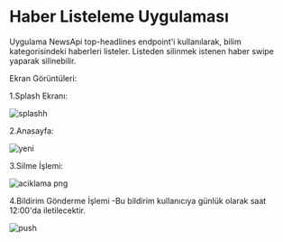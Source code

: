 # Haber Listeleme Uygulaması
Uygulama NewsApi top-headlines endpoint'i kullanılarak, bilim kategorisindeki haberleri listeler.
Listeden silinmek istenen haber swipe yaparak silinebilir.

Ekran Görüntüleri:

1.Splash Ekranı:

![splashh](https://user-images.githubusercontent.com/53082767/69917430-040f5980-1477-11ea-97de-92ef1f6ad4d0.jpg)


2.Anasayfa:

![yeni](https://user-images.githubusercontent.com/53082767/69913288-e3c7a680-1446-11ea-98aa-b801d1e6093e.jpg)


3.Silme İşlemi:

![aciklama png](https://user-images.githubusercontent.com/53082767/69913240-7156c680-1446-11ea-87f6-f648c974651b.jpg)


4.Bildirim Gönderme İşlemi
-Bu bildirim kullanıcıya günlük olarak saat 12:00'da iletilecektir.

![push](https://user-images.githubusercontent.com/53082767/69913417-7c125b00-1448-11ea-9aa9-59263ea58187.jpg)
